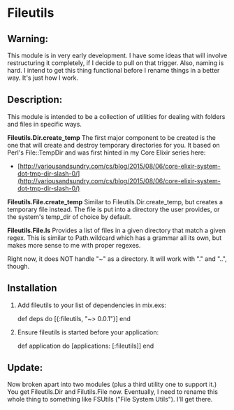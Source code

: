 # Fileutils

## Warning:

This module is in very early development. I have some ideas that will involve restructuring it completely, if I decide to pull on that trigger.  Also, naming is hard. I intend to get this thing functional before I rename things in a better way. It's just how I work.


## Description:

This module is intended to be a collection of utilities for dealing
with folders and files in specific ways.

__Fileutils.Dir.create_temp__
The first major component to be created is the one that will create
and destroy temporary directories for you.  It based on Perl's 
File::TempDir and was first hinted in my Core Elixir series here: 
  
  * [http://variousandsundry.com/cs/blog/2015/08/06/core-elixir-system-dot-tmp-dir-slash-0/](http://variousandsundry.com/cs/blog/2015/08/06/core-elixir-system-dot-tmp-dir-slash-0/)

__Fileutils.File.create_temp__
Similar to Fileutils.Dir.create_temp, but creates a temporary file instead.
The file is put into a directory the user provides, or the system's
temp_dir of choice by default.

__Fileutils.File.ls__
Provides a list of files in a given directory that match a given regex.
This is similar to Path.wildcard which has a grammar all its own,
but makes more sense to me with proper regexes.

Right now, it does NOT handle "~" as a directory. It will work with "." and "..", though.


## Installation

  1. Add fileutils to your list of dependencies in mix.exs:

        def deps do
          [{:fileutils, "~> 0.0.1"}]
        end

  2. Ensure fileutils is started before your application:

        def application do
          [applications: [:fileutils]]
        end


## Update:

Now broken apart into two modules (plus a third utility one to support it.)  You get Fileutils.Dir and Filutils.File now.  Eventually, I need to rename this whole thing to something like FSUtils ("File System Utils").  I'll get there.

